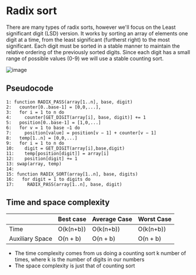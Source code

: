 # Radix sort
There are many types of radix sorts, however we'll focus on the Least significant digit (LSD) version. It works by sorting an array of elements one digit at a time, from the least significant (furtherst right) to the most significant. Each digit must be sorted in a stable manner to maintain the relative ordering of the previously sorted digits. Since each digit has a small range of possible values (0-9) we will use a stable counting sort.

![image](https://github.com/awat0045/FIT2004-notes/assets/140218451/0c8c4d0a-942e-47b3-9aaf-a4f57436c875)

## Pseudocode
```
1: function RADIX_PASS(array[1..n], base, digit)
2:   counter[0..base-1] = [0,0,...],
3:   for i = 1 to n do
4:     counter[GET_DIGIT(array[i], base, digit)] += 1
5:   position[0..base-1] = [1,0,...]
6:   for v = 1 to base −1 do
7:     position[value] = position[v − 1] + counter[v − 1]
8:   temp[1..n] = [0,0,...]
9:   for i = 1 to n do
10:    digit = GET_DIGIT(array[i],base,digit)
11:    temp[position[digit]] = array[i]
12:    position[digit] += 1
13: swap(array, temp)
14:
15: function RADIX_SORT(array[1..n], base, digits)
16:   for digit = 1 to digits do
17:     RADIX_PASS(array[1..n], base, digit)
```

## Time and space complexity 
|     |Best case|Average Case|Worst Case|
|---  |---------|------------|----------|
| Time |O(k(n+b))|O(k(n+b))|O(k(n+b))|
|Auxiliary Space|O(n + b)|O(n + b)|O(n + b)|
- The time complexity comes from us doing a counting sort k number of times, where k is the number of digits in our numbers
- The space complexity is just that of counting sort
